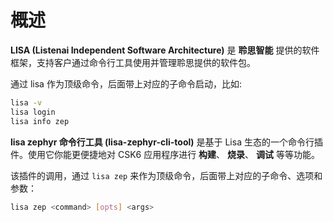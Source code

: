 # 概述

**LISA (Listenai Independent Software Architecture)** 是 **聆思智能** 提供的软件框架，支持客户通过命令行工具使用并管理聆思提供的软件包。

通过 lisa 作为顶级命令，后面带上对应的子命令启动，比如:

```bash
lisa -v
lisa login
lisa info zep
```

**lisa zephyr 命令行工具 (lisa-zephyr-cli-tool)** 是基于 Lisa 生态的一个命令行插件。使用它你能更便捷地对 CSK6 应用程序进行 **构建**、 **烧录**、 **调试** 等等功能。

该插件的调用，通过 `lisa zep` 来作为顶级命令，后面带上对应的子命令、选项和参数：

```bash
lisa zep <command> [opts] <args>
```
